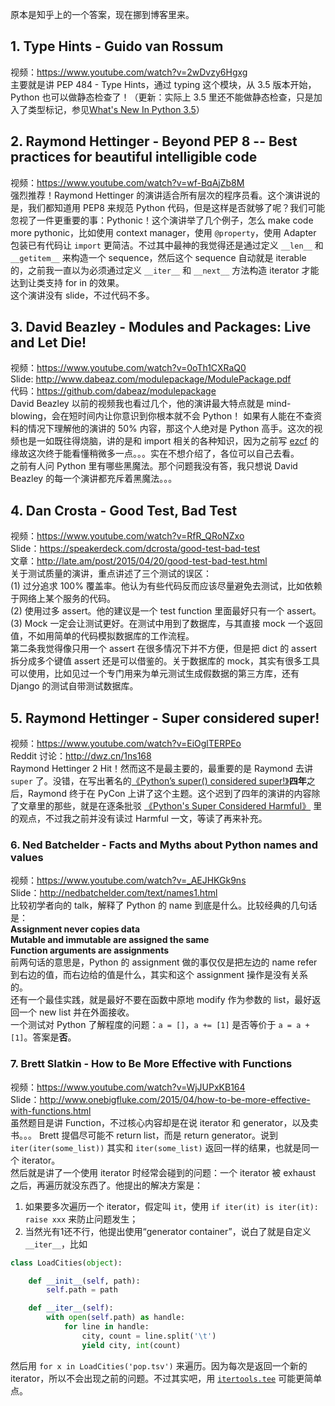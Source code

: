 原本是知乎上的一个答案，现在挪到博客里来。

## 1. Type Hints - Guido van Rossum
视频：https://www.youtube.com/watch?v=2wDvzy6Hgxg  
主要就是讲 PEP 484 - Type Hints，通过 typing 这个模块，从 3.5 版本开始，Python 也可以做静态检查了！（更新：实际上 3.5 里还不能做静态检查，只是加入了类型标记，参见[What's New In Python 3.5](https://docs.python.org/3.6/whatsnew/3.5.html)）

## 2. Raymond Hettinger - Beyond PEP 8 -- Best practices for beautiful intelligible code  
视频：https://www.youtube.com/watch?v=wf-BqAjZb8M  
强烈推荐！Raymond Hettinger 的演讲适合所有层次的程序员看。这个演讲说的是，我们都知道用 PEP8 来规范 Python 代码，但是这样是否就够了呢？我们可能忽视了一件更重要的事：Pythonic！这个演讲举了几个例子，怎么 make code more pythonic，比如使用 context manager，使用 `@property`，使用 Adapter 包装已有代码让 `import` 更简洁。不过其中最神的我觉得还是通过定义 `__len__` 和 `__getitem__` 来构造一个 sequence，然后这个 sequence 自动就是 iterable 的，之前我一直以为必须通过定义 `__iter__` 和 `__next__` 方法构造 iterator 才能达到让类支持 for in 的效果。  
这个演讲没有 slide，不过代码不多。

## 3. David Beazley - Modules and Packages: Live and Let Die!
视频：https://www.youtube.com/watch?v=0oTh1CXRaQ0  
Slide: http://www.dabeaz.com/modulepackage/ModulePackage.pdf  
代码：https://github.com/dabeaz/modulepackage  
David Beazley 以前的视频我也看过几个，他的演讲最大特点就是 mind-blowing，会在短时间内让你意识到你根本就不会 Python！ 如果有人能在不查资料的情况下理解他的演讲的 50% 内容，那这个人绝对是 Python 高手。这次的视频也是一如既往得烧脑，讲的是和 import 相关的各种知识，因为之前写 [ezcf](https://github.com/laike9m/ezcf) 的缘故这次终于能看懂稍微多一点。。。实在不想介绍了，各位可以自己去看。    
之前有人问 Python 里有哪些黑魔法。那个问题我没有答，我只想说 David Beazley 的每一个演讲都充斥着黑魔法。。。

## 4. Dan Crosta - Good Test, Bad Test
视频：https://www.youtube.com/watch?v=RfR_QRoNZxo  
Slide：https://speakerdeck.com/dcrosta/good-test-bad-test  
文章：http://late.am/post/2015/04/20/good-test-bad-test.html  
关于测试质量的演讲，重点讲述了三个测试的误区：  
(1) 过分追求 100% 覆盖率。他认为有些代码反而应该尽量避免去测试，比如依赖于网络上某个服务的代码。  
(2) 使用过多 assert。他的建议是一个 test function 里面最好只有一个 assert。  
(3) Mock 一定会让测试更好。在测试中用到了数据库，与其直接 mock 一个返回值，不如用简单的代码模拟数据库的工作流程。  
第二条我觉得像只用一个 assert 在很多情况下并不方便，但是把 dict 的 assert 拆分成多个键值 assert 还是可以借鉴的。关于数据库的 mock，其实有很多工具可以使用，比如见过一个专门用来为单元测试生成假数据的第三方库，还有 Django 的测试自带测试数据库。

## 5. Raymond Hettinger - Super considered super!
视频：https://www.youtube.com/watch?v=EiOglTERPEo  
Reddit 讨论：http://dwz.cn/1ns168  
Raymond Hettinger 2 Hit！然而这不是最主要的，最重要的是 Raymond 去讲 `super` 了。没错，在写出著名的[《Python’s super() considered super!》][super]**四年**之后，Raymond 终于在 PyCon 上讲了这个主题。这个迟到了四年的演讲的内容除了文章里的那些，就是在逐条批驳 [《Python's Super Considered Harmful》][harmful] 里的观点，不过我之前并没有读过 Harmful 一文，等读了再来补充。

[super]: https://rhettinger.wordpress.com/2011/05/26/super-considered-super/
[harmful]: https://fuhm.net/super-harmful/

### 6. Ned Batchelder - Facts and Myths about Python names and values
视频：https://www.youtube.com/watch?v=_AEJHKGk9ns  
Slide：http://nedbatchelder.com/text/names1.html  
比较初学者向的 talk，解释了 Python 的 name 到底是什么。比较经典的几句话是：  
**Assignment never copies data**  
**Mutable and immutable are assigned the same**  
**Function arguments are assignments**  
前两句话的意思是，Python 的 assignment 做的事仅仅是把左边的 name refer 到右边的值，而右边给的值是什么，其实和这个 assignment 操作是没有关系的。  
还有一个最佳实践，就是最好不要在函数中原地 modify 作为参数的 list，最好返回一个 new list 并在外面接收。  
一个测试对 Python 了解程度的问题：`a = []`，`a += [1]` 是否等价于 `a = a + [1]`。答案是**否**。

### 7. Brett Slatkin - How to Be More Effective with Functions
视频：https://www.youtube.com/watch?v=WjJUPxKB164   
Slide：http://www.onebigfluke.com/2015/04/how-to-be-more-effective-with-functions.html  
虽然题目是讲 Function，不过核心内容却是在说 iterator 和 generator，以及卖书。。。 
Brett 提倡尽可能不 return list，而是 return generator。说到 `iter(iter(some_list))` 其实和 `iter(some_list)` 返回一样的结果，也就是同一个 iterator。  
然后就是讲了一个使用 iterator 时经常会碰到的问题：一个 iterator 被 exhaust 之后，再遍历就没东西了。他提出的解决方案是：  
1. 如果要多次遍历一个 iterator，假定叫 `it`，使用 `if iter(it) is iter(it): raise xxx` 来防止问题发生；  
2. 当然光有1还不行，他提出使用“generator container”，说白了就是自定义 `__iter__`，比如

```python
class LoadCities(object):

    def __init__(self, path):
        self.path = path

    def __iter__(self):
        with open(self.path) as handle:
            for line in handle:
                city, count = line.split('\t')
                yield city, int(count)
```

然后用 `for x in LoadCities('pop.tsv')` 来遍历。因为每次是返回一个新的 iterator，所以不会出现之前的问题。不过其实吧，用 [`itertools.tee`](https://docs.python.org/3/library/itertools.html#itertools.tee) 可能更简单点。
